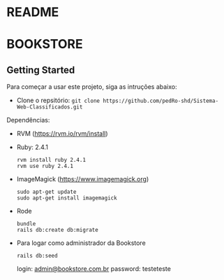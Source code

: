 # README
# BOOKSTORE
<!-- # [Homepage](http://) -->


## Getting Started

Para começar a usar este projeto, siga as intruções abaixo:
* Clone o repsitório: `git clone https://github.com/pedRo-shd/Sistema-Web-Classificados.git`

Dependências:
* RVM (https://rvm.io/rvm/install)

* Ruby: 2.4.1
  ```
  rvm install ruby 2.4.1
  rvm use ruby 2.4.1
  ```

* ImageMagick (https://www.imagemagick.org)
  ```
  sudo apt-get update
  sudo apt-get install imagemagick
  ```

* Rode
  ```
  bundle
  rails db:create db:migrate
  ```

* Para logar como administrador da Bookstore
  ```
  rails db:seed
  ```
  login:    admin@bookstore.com.br
  password: testeteste
